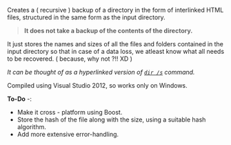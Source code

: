 Creates a ( recursive ) backup of a directory in the form of interlinked HTML files, structured in the same form as the input directory.  
 >**It does not take a backup of the contents of the directory.**
 
It just stores the names and sizes of all the files and folders contained in the input directory so that in case of a data loss, we atleast know what all needs to be recovered. ( because, why not ?!! XD )  

*It can be thought of as a hyperlinked version of [`dir /s`][1] command.*

Compiled using Visual Studio 2012, so works only on Windows.

**To-Do** -:

 - Make it cross - platform using Boost.
 - Store the hash of the file along with the size, using a suitable hash algorithm.
 - Add more extensive error-handling.

[1]:https://technet.microsoft.com/en-in/library/cc755121.aspx
